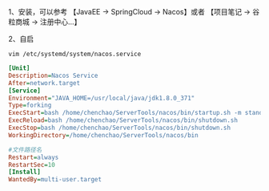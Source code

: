 1、安装，可以参考 【JavaEE -> SpringCloud -> Nacos】或者 【项目笔记 -> 谷粒商城 -> 注册中心...】

2、自启

`vim /etc/systemd/system/nacos.service`

```ini
[Unit]
Description=Nacos Service
After=network.target
[Service]
Environment="JAVA_HOME=/usr/local/java/jdk1.8.0_371"
Type=forking
ExecStart=bash /home/chenchao/ServerTools/nacos/bin/startup.sh -m standalone
ExecReload=bash /home/chenchao/ServerTools/nacos/bin/shutdown.sh
ExecStop=bash /home/chenchao/ServerTools/nacos/bin/shutdown.sh
WorkingDirectory=/home/chenchao/ServerTools/nacos/bin

#文件路径名
Restart=always
RestartSec=10
[Install]
WantedBy=multi-user.target
```

